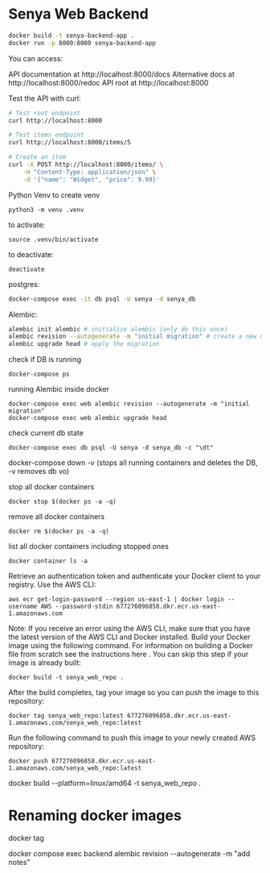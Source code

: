 # Senya Web Backend

```bash
docker build -t senya-backend-app .
docker run -p 8000:8000 senya-backend-app
```

You can access:

API documentation at http://localhost:8000/docs
Alternative docs at http://localhost:8000/redoc
API root at http://localhost:8000

Test the API with curl:
```bash
# Test root endpoint
curl http://localhost:8000

# Test items endpoint
curl http://localhost:8000/items/5

# Create an item
curl -X POST http://localhost:8000/items/ \
    -H "Content-Type: application/json" \
    -d '{"name": "Widget", "price": 9.99}'
```


Python Venv
to create venv
```
python3 -m venv .venv
```
to activate:
```
source .venv/bin/activate
```
to deactivate:
```
deactivate
```

postgres:
```bash
docker-compose exec -it db psql -U senya -d senya_db
```

Alembic:
```bash
alembic init alembic # initialize alembic (only do this once)
alembic revision --autogenerate -m "initial migration" # create a new migration
alembic upgrade head # apply the migration
```

check if DB is running
```
docker-compose ps
```

running Alembic inside docker
```
docker-compose exec web alembic revision --autogenerate -m "initial migration"
docker-compose exec web alembic upgrade head
```
check current db state
```
docker-compose exec db psql -U senya -d senya_db -c "\dt"
```

docker-compose down -v (stops all running containers and deletes the DB, -v removes db vo)

stop all docker containers
```
docker stop $(docker ps -a -q)
```
remove all docker containers
```
docker rm $(docker ps -a -q)

```
list all docker containers including stopped ones
```
docker container ls -a
```

Retrieve an authentication token and authenticate your Docker client to your registry. Use the AWS CLI:
```
aws ecr get-login-password --region us-east-1 | docker login --username AWS --password-stdin 677276096858.dkr.ecr.us-east-1.amazonaws.com
```
Note: If you receive an error using the AWS CLI, make sure that you have the latest version of the AWS CLI and Docker installed.
Build your Docker image using the following command. For information on building a Docker file from scratch see the instructions here . You can skip this step if your image is already built:
```
docker build -t senya_web_repo .
```
After the build completes, tag your image so you can push the image to this repository:
```
docker tag senya_web_repo:latest 677276096858.dkr.ecr.us-east-1.amazonaws.com/senya_web_repo:latest
```
Run the following command to push this image to your newly created AWS repository:
```
docker push 677276096858.dkr.ecr.us-east-1.amazonaws.com/senya_web_repo:latest
```

docker build  --platform=linux/amd64 -t senya_web_repo . 

# Renaming docker images
docker tag <old name> <new name>


docker compose exec backend alembic revision --autogenerate -m "add notes"